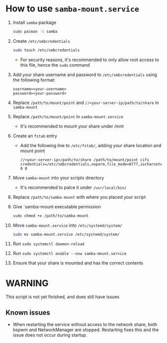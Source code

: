 # How to use `samba-mount.service`

1. Install `samba` package

    ```bash
    sudo pacman -S samba
    ```

2. Create `/etc/smbcredentials`

    ```bash
    sudo touch /etc/smbcredentials
    ```

    - For security reasons, it's recommended to only allow root access to this file, hence the `sudo` command

3. Add your share username and password to `/etc/smbcredentials` using the following format:

    ```
    username=<your-username>
    password=<your-password>
    ```

4. Replace `/path/to/mount/point` and `//<your-server-ip/path/to/share` in `samba-mount`

5. Replace `/path/to/mount/point` in `samba-mount.service`

    - It's recommended to mount your share under /mnt 

6. Create an `fstab` entry

    - Add the following line to `/etc/fstab/`, adding your share location and mount point

        ```
        //<your-server-ip>/path/to/share /path/to/mount/point cifs credentials=/etc/smbcredentials,noperm,file_mode=0777,iocharset=utf8,noauto,nofail 0 0
        ```

7. Move `samba-mount` into your scripts directory

    - It's recommended to palce it under `/usr/local/bin/`

8. Replace `/path/to/samba-mount` with where you placed your script

9. Give `samba-mount executable permission

    ```bash
    sudo chmod +x /path/to/samba-mount
    ```

10. Move `samba-mount.service` into `/etc/systemd/system/`

    ```bash
    sudo mv samba-mount.service /etc/systemd/system/
    ```

11. Run `sudo systemctl daemon-reload`

12. Run `sudo systemctl enable --now samba-mount.service`

13. Ensure that your share is mounted and has the correct contents

# **WARNING** 

This script is not yet finished, and does still have issues

## Known issues

- When restarting the service without access to the network share, both bspwm and NetworkManager are stopped. 
Restarting fixes this and the issue does not occur during startup.


